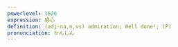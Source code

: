 ```yaml
---
powerlevel: 1626
expression: 感心
definition: (adj-na,n,vs) admiration; Well done!; (P)
pronunciation: かんしん
---
```


